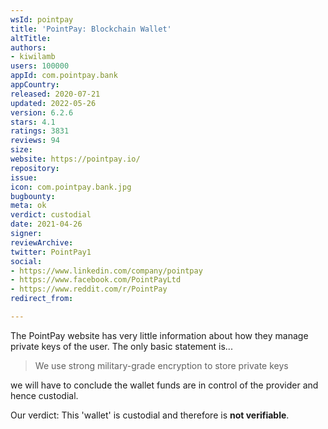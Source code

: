```yaml
---
wsId: pointpay
title: 'PointPay: Blockchain Wallet'
altTitle: 
authors:
- kiwilamb
users: 100000
appId: com.pointpay.bank
appCountry: 
released: 2020-07-21
updated: 2022-05-26
version: 6.2.6
stars: 4.1
ratings: 3831
reviews: 94
size: 
website: https://pointpay.io/
repository: 
issue: 
icon: com.pointpay.bank.jpg
bugbounty: 
meta: ok
verdict: custodial
date: 2021-04-26
signer: 
reviewArchive: 
twitter: PointPay1
social:
- https://www.linkedin.com/company/pointpay
- https://www.facebook.com/PointPayLtd
- https://www.reddit.com/r/PointPay
redirect_from: 

---
```


The PointPay website has very little information about how they manage private keys of the user.
The only basic statement is...

> We use strong military-grade encryption to store private keys

we will have to conclude the wallet funds are in control of the provider and hence custodial.

Our verdict: This 'wallet' is custodial and therefore is **not verifiable**.

